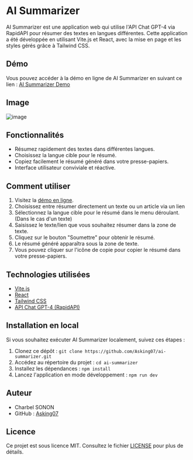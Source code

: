# AI Summarizer



AI Summarizer est une application web qui utilise l'API Chat GPT-4 via RapidAPI pour résumer des textes en langues différentes. Cette application a été développée en utilisant Vite.js et React, avec la mise en page et les styles gérés grâce à Tailwind CSS.

## Démo

Vous pouvez accéder à la démo en ligne de AI Summarizer en suivant ce lien : [AI Summarizer Demo](https://ai-summarize-asking.netlify.app)

## Image
<img src="project-14.png" alt="image" />

## Fonctionnalités

- Résumez rapidement des textes dans différentes langues.
- Choisissez la langue cible pour le résumé.
- Copiez facilement le résumé généré dans votre presse-papiers.
- Interface utilisateur conviviale et réactive.


## Comment utiliser

1. Visitez la [démo en ligne](https://ai-summarize-asking.netlify.app).
2. Choisissez entre résumer directement un texte ou un article via un lien
3. Sélectionnez la langue cible pour le résumé dans le menu déroulant.(Dans le cas d'un texte)
4. Saisissez le texte/lien que vous souhaitez résumer dans la zone de texte.
5. Cliquez sur le bouton "Soumettre" pour obtenir le résumé.
6. Le résumé généré apparaîtra sous la zone de texte.
7. Vous pouvez cliquer sur l'icône de copie pour copier le résumé dans votre presse-papiers.

## Technologies utilisées

- [Vite.js](https://vitejs.dev/)
- [React](https://reactjs.org/)
- [Tailwind CSS](https://tailwindcss.com/)
- [API Chat GPT-4 (RapidAPI)](https://rapidapi.com/your-api-endpoint)

## Installation en local

Si vous souhaitez exécuter AI Summarizer localement, suivez ces étapes :

1. Clonez ce dépôt : `git clone https://github.com/Asking07/ai-summarizer.git`
2. Accédez au répertoire du projet : `cd ai-summarizer`
3. Installez les dépendances : `npm install`
4. Lancez l'application en mode développement : `npm run dev`

## Auteur

- Charbel SONON
- GitHub : [Asking07](https://github.com/Asking07)

## Licence

Ce projet est sous licence MIT. Consultez le fichier [LICENSE](LICENSE) pour plus de détails.
